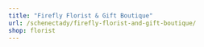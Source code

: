 ```yaml
---
title: "Firefly Florist & Gift Boutique"
url: /schenectady/firefly-florist-and-gift-boutique/
shop: florist
---
```

